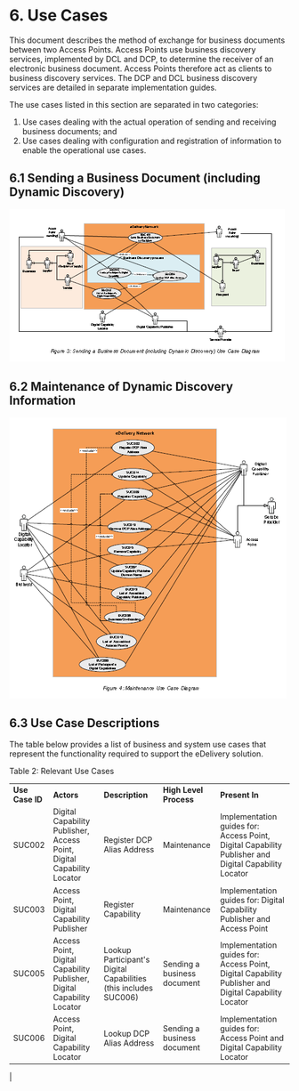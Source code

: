 # 6. Use Cases

This document describes the method of exchange for business documents between two Access Points. Access Points use business discovery services, implemented by DCL and DCP, to determine the receiver of an electronic business document. Access Points therefore act as clients to business discovery services. The DCP and DCL business discovery services are detailed in separate implementation guides. 

The use cases listed in this section are separated in two categories: 
 1. Use cases dealing with the actual operation of sending and receiving business documents; and 
 2. Use cases dealing with configuration and registration of information to enable the operational use cases. 
 
## 6.1 Sending a Business Document (including Dynamic Discovery) 

![Usecase-Logo](/images/usecase-6.1.PNG)


## 6.2 Maintenance of Dynamic Discovery Information 
![Usecase2-Logo](/images/Usecase-6.2.PNG)


## 6.3 Use Case Descriptions 
The table below provides a list of business and system use cases that represent the functionality required to support the eDelivery solution. 

Table 2: Relevant Use Cases 

|  |  |  |  |  |
| --- |------- | --- | ------- | ------- |
**Use Case ID** |**Actors**| **Description** |**High Level Process**| **Present In** |
SUC002 | Digital Capability Publisher, Access Point, Digital Capability Locator | Register DCP Alias Address | Maintenance | Implementation guides for: Access Point, Digital Capability Publisher and Digital Capability Locator |
SUC003 | Access Point, Digital Capability Publisher | Register Capability | Maintenance | Implementation guides for: Digital Capability Publisher and Access Point |
SUC005 | Access Point, Digital Capability Publisher, Digital Capability Locator | Lookup Participant's Digital Capabilities (this includes SUC006) | Sending a business document | Implementation guides for: Access Point, Digital Capability Publisher and Digital Capability Locator |
SUC006 | Access Point, Digital Capability Locator | Lookup DCP Alias Address | Sending a business document | Implementation guides for: Access Point and Digital Capability Locator |














 







 |
